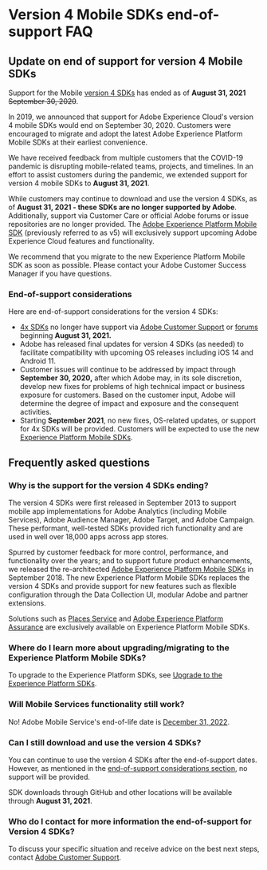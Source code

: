 # Version 4 Mobile SDKs end-of-support FAQ

## Update on end of support for version 4 Mobile SDKs

<InlineAlert variant="warning" slots="text"/>

Support for the Mobile [version 4 SDKs](https://github.com/Adobe-Marketing-Cloud/mobile-services) has ended as of **August 31, 2021** ~~September 30, 2020~~.

In 2019, we announced that support for Adobe Experience Cloud's version 4 mobile SDKs would end on September 30, 2020. Customers were encouraged to migrate and adopt the latest Adobe Experience Platform Mobile SDKs at their earliest convenience.

We have received feedback from multiple customers that the COVID-19 pandemic is disrupting mobile-related teams, projects, and timelines. In an effort to assist customers during the pandemic, we extended support for version 4 mobile SDKs to **August 31, 2021**.

While customers may continue to download and use the version 4 SDKs, as of **August 31, 2021 - these SDKs are no longer supported by Adobe**. Additionally, support via Customer Care or official Adobe forums or issue repositories are no longer provided. The [Adobe Experience Platform Mobile SDK](./index.md) (previously referred to as v5) will exclusively support upcoming Adobe Experience Cloud features and functionality.

We recommend that you migrate to the new Experience Platform Mobile SDK as soon as possible. Please contact your Adobe Customer Success Manager if you have questions.

### End-of-support considerations

Here are end-of-support considerations for the version 4 SDKs:

* [4x SDKs](https://github.com/Adobe-Marketing-Cloud/mobile-services) no longer have support via [Adobe Customer Support](https://experienceleague.adobe.com/?support-solution=General#support) or [forums](https://github.com/Adobe-Marketing-Cloud/mobile-services/issues) beginning **August 31, 2021.**
* Adobe has released final updates for version 4 SDKs (as needed) to facilitate compatibility with upcoming OS releases including iOS 14 and Android 11.
* Customer issues will continue to be addressed by impact through **September 30, 2020,** after which Adobe may, in its sole discretion, develop new fixes for problems of high technical impact or business exposure for customers. Based on the customer input, Adobe will determine the degree of impact and exposure and the consequent activities.
* Starting **September 2021**, no new fixes, OS-related updates, or support for 4x SDKs will be provided.  Customers will be expected to use the new [Experience Platform Mobile SDKs](./index.md).

## Frequently asked questions

### Why is the support for the version 4 SDKs ending?

The version 4 SDKs were first released in September 2013 to support mobile app implementations for Adobe Analytics (including Mobile Services), Adobe Audience Manager, Adobe Target, and Adobe Campaign. These performant, well-tested SDKs provided rich functionality and are used in well over 18,000 apps across app stores.

Spurred by customer feedback for more control, performance, and functionality over the years; and to support future product enhancements, we released the re-architected [Adobe Experience Platform Mobile SDKs](./index.md) in September 2018. The new Experience Platform Mobile SDKs replaces the version 4 SDKs and provide support for new features such as flexible configuration through the Data Collection UI, modular Adobe and partner extensions.

Solutions such as [Places Service](https://experienceleague.adobe.com/docs/places/using/home.html) and [Adobe Experience Platform Assurance](https://experienceleague.adobe.com/docs/experience-platform/assurance/home.html) are exclusively available on Experience Platform Mobile SDKs.

### Where do I learn more about upgrading/migrating to the Experience Platform Mobile SDKs?

To upgrade to the Experience Platform SDKs, see [Upgrade to the Experience Platform SDKs](./upgrade-platform-sdks/index.md).

### Will Mobile Services functionality still work?

No! Adobe Mobile Service's end-of-life date is [December 31, 2022](https://experienceleague.adobe.com/docs/mobile-services/using/eol.html).

### Can I still download and use the version 4 SDKs?

You can continue to use the version 4 SDKs after the end-of-support dates. However, as mentioned in the [end-of-support considerations section](#end-of-support-considerations), no support will be provided.

<InlineAlert variant="warning" slots="text"/>

SDK downloads through GitHub and other locations will be available through **August 31, 2021**.

### Who do I contact for more information the end-of-support for Version 4 SDKs?

To discuss your specific situation and receive advice on the best next steps, contact [Adobe Customer Support](https://experienceleague.adobe.com/?support-solution=General#support).
